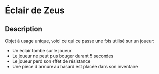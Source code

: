 # Éclair de Zeus

## Description

Objet à usage unique, voici ce qui ce passe une fois utilisé sur un joueur:
- Un éclair tombe sur le joueur
- Le joueur ne peut plus bouger durant 5 secondes
- Le joueur perd son effet de résistance
- Une pièce d'armure au hasard est placée dans son inventaire